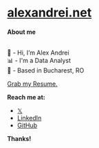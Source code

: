 # [alexandrei.net](https://alexandrei.net)

**About me**

<br> 👋 - Hi, I’m Alex Andrei
<br> 📊 - I'm a Data Analyst
<br> 📌 - Based in Bucharest, RO

[Grab my Resume.]("/Assets/Resume_AlexAndrei.pdf")

**Reach me at:**
* [𝕏](https://www.x.com/alexandrei64)
* [LinkedIn](https://www.linkedin.com/in/alexandrei64)
* [GitHub](https://www.github.com/alexandrei64)

**Thanks!**
